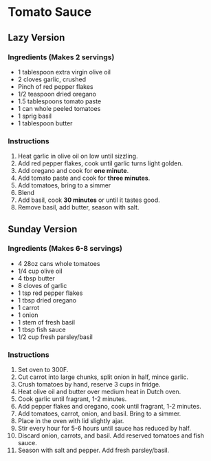 # Tomato Sauce

## Lazy Version

### Ingredients (Makes 2 servings)
* 1 tablespoon extra virgin olive oil
* 2 cloves garlic, crushed
* Pinch of red pepper flakes
* 1/2 teaspoon dried oregano
* 1.5 tablespoons tomato paste
* 1 can whole peeled tomatoes
* 1 sprig basil
* 1 tablespoon butter

### Instructions
1. Heat garlic in olive oil on low until sizzling.
2. Add red pepper flakes, cook until garlic turns light golden.
3. Add oregano and cook for **one minute**.
4. Add tomato paste and cook for **three minutes**.
5. Add tomatoes, bring to a simmer
6. Blend
7. Add basil, cook **30 minutes** or until it tastes good.
8. Remove basil, add butter, season with salt.

## Sunday Version

### Ingredients (Makes 6-8 servings)
* 4 28oz cans whole tomatoes
* 1/4 cup olive oil
* 4 tbsp butter
* 8 cloves of garlic
* 1 tsp red pepper flakes
* 1 tbsp dried oregano
* 1 carrot
* 1 onion
* 1 stem of fresh basil
* 1 tbsp fish sauce
* 1/2 cup fresh parsley/basil

### Instructions
1. Set oven to 300F.
2. Cut carrot into large chunks, split onion in half, mince garlic.
3. Crush tomatoes by hand, reserve 3 cups in fridge.
4. Heat olive oil and butter over medium heat in Dutch oven.
5. Cook garlic until fragrant, 1-2 minutes.
6. Add pepper flakes and oregano, cook until fragrant, 1-2 minutes.
7. Add tomatoes, carrot, onion, and basil. Bring to a simmer.
8. Place in the oven with lid slightly ajar.
9. Stir every hour for 5-6 hours until sauce has reduced by half.
10. Discard onion, carrots, and basil. Add reserved tomatoes and fish sauce.
11. Season with salt and pepper. Add fresh parsley/basil.
